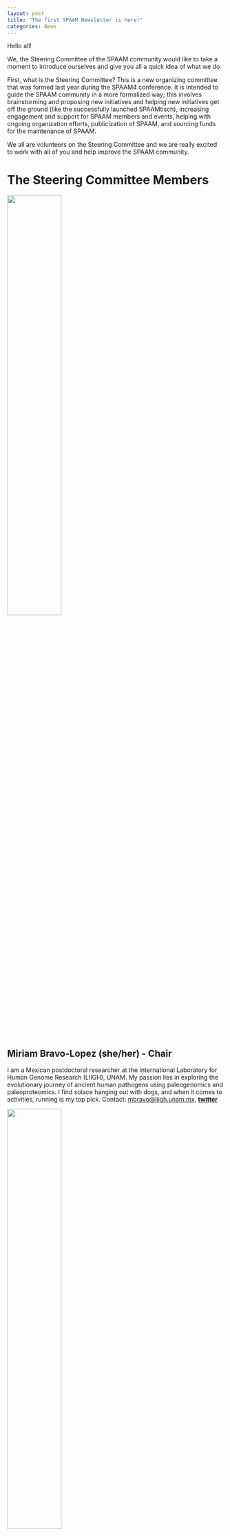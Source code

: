 ```yaml
---
layout: post
title: "The first SPAAM Newsletter is here!"
categories: News
---
```


Hello all!

We, the Steering Committee of the SPAAM community would like to take a moment to introduce ourselves and give you all a quick idea of what we do.

First, what is the Steering Committee? This is a new organizing committee that was formed last year during the SPAAM4 conference. It is intended to guide the SPAAM community in a more formalized way; this involves brainstorming and proposing new initiatives and helping new initiatives get off the ground (like the successfully  launched SPAAMtisch), increasing engagement and support for SPAAM members and events, helping with ongoing organization efforts, publicization of SPAAM, and sourcing funds for the maintenance of SPAAM.

We all are volunteers on the Steering Committee and we are really excited to work with all of you and help improve the SPAAM community.

# The Steering Committee Members

<img src="../assets/media/Miriam.png" class="center" width="50%" >

## Miriam Bravo-Lopez (she/her) - Chair
I am a Mexican postdoctoral researcher at the International Laboratory for Human Genome Research (LIIGH), UNAM. My passion lies in exploring the evolutionary journey of ancient human pathogens using paleogenomics and paleoproteomics. I find solace hanging out with dogs, and when it comes to activities, running is my top pick.
Contact: mbravo@liigh.unam.mx, [**twitter**](http://twitter.com/MiriamJBravo1)


<img src="../assets/media/Ian.png" class="center" width="50%" >

## Ian Light-Máka (he/him) - Secretary
I am a PhD student at the Max-Planck-Institute for Infection Biology in Felix Key’s lab. I study ancient pathogen evolution and emergence through a molecular evolution lens! I am also very interested in bioethics and spend lots of time making art.
Contact: light@mpiib-berlin.mpg.de, [**twitter**](http://twitter.com/ilight1542)

<img src="../assets/media/Gunnar.png" class="center" width="50%" >

## Gunnar Neumann (he/him) - Treasurer
I am a PhD candidate in the department of archaeogenetics at the Max Planck Institute for Evolutionary Anthropology in Leipzig, Germany. My main research focuses are ancient pathogens and pathogen evolution. I love going to the theater, dance and art exhibitions, traveling, hiking and gardening.
Contact: gunnar_neumann@eva.mpg.de, [**twitter**](http://twitter.com/gunnar_neumann)

<img src="../assets/media/betsy.png" class="center" width="50%" >

## Betsy (Elizabeth Nelson) (she/her) - Treasurer
I am a postdoc at the Institut Pasteur in Paris, France, and a faculty member of the Summer internship for INdigenous peoples in Genomics (SING) Canada. My research examines the emergence, evolution, and spread of infectious diseases in contexts marked by climatic, cultural, environmental, and socio-political transitions. I’m slightly obsessed with Logan Bean, dog-extraordinaire; But I also love making ceramics, gardening, hiking, and fishing. 
Contact: enelson@pasteur.fr, [**twitter**](http://twitter.com/eanelson42)


<img src="../assets/media/maria.png" class="center" width="50%" >

## Maria Lopopolo (she/her) - Social Media Team
I am a PhD student at the Institut Pasteur, Paris, France. I am interested in applying interdisciplinary approaches to the study of past populations from a genetic, anthropological, and metagenomic   point of view. My passions include ballet training, reading novels, roller skating, and Italian food.
Contact:  [**twitter**](http://twitter.com/Maria_Lopopolo), maria.lopopolo@pasteur.fr (email).


<img src="../assets/media/Kadir.png" class="center" width="50%" >

## Kadir Toykan Özdoğan (he/him)  - Social Media Team

I am a PhD student, working on sedimentary ancient DNA to investigate the lifestyle of the Roman Limes people as a part of the “Constructing the Limes” project. I am based at the Utrecht University and Wageningen University & Research. I love basketball, beer-tasting and science fiction!
Contact: k.t.ozdogan@uu.nl, [**twitter**](http://twitter.com/toykanozdogan)

<img src="../assets/media/aida.png" class="center" width="50%" >

## Aida Andrades Valtueña (she/her)  - Engagement Team
I am a postdoc at the Max Planck Institute for Evolutionary Anthropology working in the Computational Pathogenomics group. My main interest lies in pathogen emergence, dispersal and ecology and exploring new computational methods to make the most out of our little data! I am a passionate gardener, dog lover and a knitter.  
Contact: aida_andrades@eva.mpg.de, [**twitter**](http://twitter.com/aidaanva), @aidanva (slack)

<img src="../assets/media/shreya.png" class="center" width="50%" >

## Shreya Ramachandran (she/her) - Engagement Team

I am a PhD student in Dr. Maanasa Raghavan’s lab at the University of Chicago. My research projects span a variety of topics in microbial evolution, from ancient pathogens to modern gut microbiomes. I am also interested in science teaching and communication. Outside of science I love trying new recipes, befriending other people’s dogs, and solving crossword puzzles (sometimes competitively). 
Contact: shreya23@uchicago.edu, [**twitter**](http://twitter.com/srama23)

# Roles:
- **Management team**: formed by the chair and the secretary. Responsible for ensuring the committee functions smoothly and achieves its goals.
- **Chair**: leads meetings, sets agendas, moderates discussions and delegates tasks to volunteer members. It represents the SPAAM community in any official meetings or interviews. They are also responsible for having an overview of the various initiatives by maintaining a close communication with the treasurer, social media and engagement teams. 
Allows for discussion around long-term topics, needs to be forward thinking on this end
- **Secretary**: Takes meeting minutes, sends them out via slack when they are ready, makes sure that assignments are noted. Organisational responsibilities (ie keeping google docs in order, annotating the minutes with required links, possibly doing same for the agenda ahead of time

- **Treasurer team**:
The treasurer team is responsible for managing the funds, for the communication related to funds and responsible for allocating funding to initiatives by serving as a line of communication between the organising committees and the Steering Committee. The treasurer team is also responsible to collect funds as well as finding grant opportunities to continue to fund SPAAM initiatives.

- **Social media team**:
The social media team is responsible for the outreach of the community, by tweeting, emailing as well as updating the website. Social media officers will announce new initiatives, conferences, papers and jobs that are relevant for the SPAAM community. They will also be responsible for maintaining the YouTube channel of the community.

- **Engagement team**: 
The engagement officers are responsible for coming up with new initiatives (projects, summer schools, outreach activities, etc.) and propose them to the community. They will also oversee ongoing initiatives and provide support for them to reach their goals. They will ensure that the initiative is known in the community, as well as outside the community together with the media team. As well as suggesting potential funding sources for the initiative, by engaging with the treasurer team.


# Events
- **SPAAM5**: Gathering in person happening on the 12 of September in Tartu (Estonia), the day before ISBA10. 
- **SPAAM Summer School**: Taking place online between the 31st-4th August 2023,the SPAAM Summer School is aimed towards Master and early-PhD students who want to get an introduction to Ancient Metagenomics. While registration has already passed, the teaching materials will be available online for free so keep your eyes open!
Hands-on workshop: Current developments in bioinformatic workflows applied to environmental ancient DNA data: A 5 days workshop focusing on processing and analysing environmental ancient DNA organized by . It is planned for February 26th to March 1st 2024 and the registration is open here!  

# Current initiatives
- **SPAAMTisch** (organisers: Maria Lopopolo, Biancamaria Bonucci, and Laura Carillo Olivas): this is an initiative that started the past 6 months and has already hosted 6 gatherings to discuss topics of relevance for the community or discuss papers/projects with the main authors! Discussion topics are decided based on polls posted in slack, and journal clubs with main authors dates are also announced in slack. Do not miss out and join dedicated channel #spaamtisch in slack!
- **SPAAM Blog** (organisers: Eleanor Joan Green and Shreya Ramachandran): this blog contains articles written by members of the community about any topic related to microbes, data analysis, etc. You can contribute a blog post or suggest a topic that you would like to see covered by contacting Eleanor or Shreya, but you can also just enjoy reading previous blog posts!
AncientMetagenomeDir (organisers: James Fellows Yates, Maxime Borry): a community effort to curate a github repository of standardised metadata for samples, studies, and libraries of aDNA sequencing. This resource helps make the reuse of data across studies easier than ever and has led to multiple publications.
- **MInAS** (organisers: James Fellows Yates, Antonio Fernández Guerra): a rich metadata is crucial for implementing FAIR (Findable, Accessible, Interoperable, Reusable) principles and enhancing the quality of research. It enables researchers to gain deeper insights into their own data as well as previously published data. 

# New initiatives
- **SPAAM Newsletter** (organisers: Steering Committee): We inaugurated with this email the SPAAM Newsletter! The steering committee will be sending out a quarterly newsletter containing information on new initiatives, ongoing initiatives, important events and papers relevant for the SPAAM community. If you want to announce anything to the community, let us know and we will include it!
- **The Little Book of Smiley Plots**: A collection of ancient DNA patterns and their causes (organisers: James Fellows Yates, Aida Andrades Valtueña): Ever got libraries that produced really weird damage patterns, but don't know what it means? Entering ancient DNA and don't know how all the different library preparation methods influence smiley plots? The SPAAM community is happy to announce a new collaborative project: The Little Book of Smiley Plots! The project aims to gather lots of standard, but also weird and wonderful damage profiles in one place with short descriptions to help ancient DNA researchers troubleshoot and debug their libraries! However, a book of scientific plots would be rather dry, wouldn't it? To make things light-hearted, as well as your scientific input, we are looking for your artistic skills too! We want each damage plot to have a companion caricature cartoon or picture with the weird and wonderful profiles creatively integrated into the image
So, have you ever generated strange damage plots? Do you want an excuse to be creative? Have a sneak peek at an early draft here of both plots and cartoons, then please join us in channel #little-book-smiley-plots to see how you can contribute to the book. If we reach a sufficient number of damage plots and artistic pictures, we hope to make the Little Books of Smiley Plots a citable publication!

- *Do you have an idea of a project you wanna start with the community? Reach out to the engagement officers and make it happen!*

# Papers (for the last 3 months)

[**Austin et al. Contamination source modeling with SCRuB improves cancer phenotype prediction from microbiome data. Nat Biotechnol (2023)**](https://doi.org/10.1038/s41587-023-01696-w)

[**De Sanctis, B. (2023). Phylogenetic inference using ancient environmental DNA**](https://doi.org/10.17863/CAM.95210)

[**Honap et al. Oral metagenomes from Native American Ancestors reveal distinct microbial lineages in the pre-contact era. American Journal of Biological Anthropology (2023)**](https://doi.org/10.1002/ajpa.24735)
 
[**Ventresca Miller, Wilkin, et al. Permafrost preservation reveals proteomic evidence for yak milk consumption in the 13th century. Commun Biol 6, 351 (2023)**](https://doi.org/10.1038/s42003-023-04723-3)

[**Piro, Renard. Contamination detection and microbiome exploration with GRIMER. Gigascience (2023)**](https://doi.org/10.1093/gigascience/giad017)

[**Kimsis et al. Tracing microbial communities associated with archaeological human samples in Latvia, 7-11th centuries AD. Environmental Biology (2023)**](https://doi.org/10.1111/1758-2229.13157)

[**Klapper, Hübner, Ibrahim et al. Natural products from reconstructed bacterial genomes of the Middle and Upper Paleolithic. Science (2023)**](https://doi.org/10.1126/science.adf5300)

[**Briscoe, Halperin, Garud. SNV-FEAST: microbial source tracking with single nucleotide variants. Genome Biol. 2023 Apr 30;24(1):101**](https://doi.org/10.1186/s13059-023-02927-8)

[**Bartholdy et al. Assessing the validity of a calcifying oral biofilm model as a suitable proxy for dental calculus. bioRxiv 2023.05.23.541904**](https://doi.org/10.1101/2023.05.23.541904)

[**Swali, P., Schulting, R., Gilardet, A. et al. Yersinia pestis genomes reveal plague in Britain 4000 years ago. Nat Commun 14, 2930 (2023)**](https://doi.org/10.1038/s41467-023-38393-w)

[**Rozwalak et al. Ultra-conserved bacteriophage genome sequence identified in 1300-year-old human paleofaeces. bioRxiv (2023)**](https://doi.org/10.1101/2023.06.01.543182)

[**Fernandez-Guerra et al. A 2-million-year-old microbial and viral communities from the Kap København Formation in North Greenland. bioRxiv (2023)**](https://doi.org/10.1101/2023.06.10.544454)

[**Whitmore et al. Inadvertent human genomic bycatch and intentional capture raise beneficial applications and ethical concerns with environmental DNA. Nat Ecol Evol 7, 873–888 (2023)**](https://doi.org/10.1038/s41559-023-02056-2)

[**Tian, Imanian.  VBCG: 20 validated bacterial core genes for phylogenomic analysis with high fidelity and resolution. bioRxiv (2023)**](https://doi.org/10.1101/2023.06.13.544823)

[**Neumann et al. Yersinia pestis im frühbronzezeitlichen Gräberfeld von Drasenhofen. Die derzeit ältesten Pesttoten Österreichs in ihrem kulturhistorischen Kontext. (Yersinia pestis in the Early Bronze Age Cemetery of Drasenhofen. The Currently Oldest Plague Deaths in Austria in their Cultural-Historical Context). Archaeologica Austriaca (2023)**](https://austriaca.at/bronzezeit-pest-in-drasenhofen)


# Announcements
We have a constitution! Read it [**here**](https://www.spaam-community.org/constitution/)

We have a new domain: **www.spaam-community.org**

# Job positions
- Professorship Zurich "One Health" Focus on Evolution/Paleogenetics (Deadline: 9 July 2023 ):[**link here**](https://jobs.uzh.ch/offene-stellen/assistenzprofessur-mit-tenure-track-fuer-one-health-mit-fokus-in-evolution/caeb33b3-b56b-4443-a7a9-272c56a8e2fb) 
- Staff scientist (bioinformatical analyses of ancient environmental genomes) (Deadline: 1 September 2023):[**link here**](https://candidate.hr-manager.net/ApplicationInit.aspx/?cid=1307&departmentId=19217&ProjectId=159394&MediaId=5&SkipAdvertisement=false)
- Postdoctoral Research Fellow – Ancient population genomics of dogs and wolves (Deadline: 15 July 2023):[**link here**](https://crick.wd3.myworkdayjobs.com/External/job/London/Postdoctoral-Fellow---Skoglund-Lab_R1188-1)




# **Wait for the next SPAAM 3 month-Newsletter!**


[**Mailing list for Standards, Precautions and Advances in Ancient Metagenomics | SPAAM**](https://spaam-community.github.io/)

- The list homepage [**here**](https://www.listserv.dfn.de/sympa/info/spaam-community) 

- General informations about mailing lists [**here**](https://www.listserv.dfn.de/sympa/help/introduction)

- To unsubscribe from this list, [**click here**](https://www.listserv.dfn.de/sympa/signoff/spaam-community)

---

---

### Steering Committee Members
